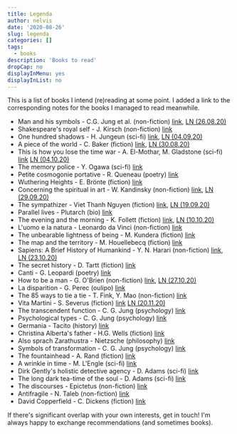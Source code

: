 ```yaml
---
title: Legenda
author: nelvis
date: '2020-08-26'
slug: legenda
categories: []
tags:
  - books
description: 'Books to read'
dropCap: no
displayInMenu: yes
displayInList: no
---
```


This is a list of books I intend (re)reading at some point. I added a link to the corresponding notes for the books I managed to read meanwhile.

* Man and his symbols - C.G. Jung et al. (non-fiction) [link](https://www.goodreads.com/book/show/123632.Man_and_His_Symbols), [LN (26.08.20)](https://naelvis.github.io/refactored-happiness/posts/man-and-his-symbols-c-g-jung-et-al/)
* Shakespeare's royal self - J. Kirsch (non-fiction) [link](https://www.goodreads.com/book/show/4624552-shakespeare-s-royal-self)
* One hundred shadows - H. Jungeun (sci-fi) [link](https://www.goodreads.com/book/show/30967023-one-hundred-shadows), [LN (04.09.20)](https://naelvis.github.io/refactored-happiness/posts/one-hundred-shadows-h-jungeun/)
* A piece of the world - C. Baker (fiction) [link](https://www.goodreads.com/book/show/30255942-a-piece-of-the-world), [LN (30.08.20)](https://naelvis.github.io/refactored-happiness/posts/a-piece-of-the-world-c-baker/)
* This is how you lose the time war - A. El-Mothar, M. Gladstone (sci-fi) [link](https://www.goodreads.com/book/show/43352954-this-is-how-you-lose-the-time-war) [LN (04.10.20)](https://naelvis.github.io/refactored-happiness/posts/this-is-how-you-lose-the-time-war-a-el-mohtar-m-gladstone/)
* The memory police - Y. Ogawa (sci-fi) [link](https://www.goodreads.com/book/show/37004370-the-memory-police)
* Petite cosmogonie portative - R. Queneau (poetry) [link](https://www.goodreads.com/book/show/9671378-piccola-cosmogonia-portatile)
* Wuthering Heights - E. Brönte (fiction) [link](https://www.goodreads.com/book/show/6185.Wuthering_Heights)
* Concerning the spiritual in art - W. Kandinsky (non-fiction) [link](https://www.goodreads.com/book/show/857502.Concerning_the_Spiritual_in_Art), [LN (29.09.20)](https://naelvis.github.io/refactored-happiness/posts/concerning-the-spiritual-in-art-w-kandinskij/)
* The sympathizer - Viet Thanh Nguyen (fiction) [link](https://www.goodreads.com/book/show/23168277-the-sympathizer), [LN (19.09.20)](https://naelvis.github.io/refactored-happiness/posts/the-sympathizer-viet-thanh-nguyen/)
* Parallel lives - Plutarch (bio) [link](https://www.goodreads.com/book/show/3679100-parallel-lives)
* The evening and the morning - K. Follett (fiction) [link](https://www.goodreads.com/book/show/49239093-the-evening-and-the-morning), [LN (10.10.20)](https://naelvis.github.io/refactored-happiness/posts/the-evening-and-the-morning-k-follett/)
* L'uomo e la natura - Leonardo da Vinci (non-fiction) [link](https://www.goodreads.com/book/show/27856484-l-uomo-e-la-natura)
* The unbearable lightness of being - M. Kundera (fiction) [link](https://www.goodreads.com/book/show/9717.The_Unbearable_Lightness_of_Being)
* The map and the territory -  M. Houellebecq (fiction) [link](https://www.goodreads.com/da/book/show/11744709-the-map-and-the-territory)
* Sapiens: A Brief History of Humankind - Y. N. Harari (non-fiction) [link](https://www.goodreads.com/book/show/23692271-sapiens), [LN (23.10.20)](https://naelvis.github.io/refactored-happiness/posts/sapiens-y-n-harari)
* The secret history - D. Tartt (fiction) [link](https://www.goodreads.com/book/show/29044.The_Secret_History)
* Canti - G. Leopardi (poetry) [link](https://www.goodreads.com/book/show/7960968-canti)
* How to be a man - G. O'Brien (non-fiction) [link](https://www.goodreads.com/book/show/9186359-how-to-be-a-man), [LN (27.10.20)](https://naelvis.github.io/refactored-happiness/posts/how-to-be-a-man-g-o-brien)
* La disparition - G. Perec (oulipo) [link](https://www.goodreads.com/book/show/28294.A_Void)
* The 85 ways to tie a tie - T. Fink, Y. Mao (non-fiction) [link](https://www.goodreads.com/book/show/1535620.The_85_ways_to_tie_a_tie)
* Vita Martini - S. Severus (fiction) [link](https://www.goodreads.com/book/show/25346297-the-life-of-saint-martin) [LN (20.11.20)](https://naelvis.github.io/refactored-happiness/posts/the-life-of-saint-martin-s-severus/)
* The transcendent function - C. G. Jung (psychology) [link](https://www.goodreads.com/book/show/53316802-the-transcendent-function)
* Psychological types - C. G. Jung (psychology) [link](https://www.goodreads.com/book/show/565806.Psychological_Types)
* Germania - Tacito (history) [link](https://www.goodreads.com/book/show/29445223-germania)
* Christina Alberta's father - H.G. Wells (fiction) [link](https://www.goodreads.com/book/show/2703158-christina-alberta-s-father)
* Also sprach Zarathustra - Nietzsche (philosophy) [link](https://www.goodreads.com/book/show/55805236-also-sprach-zarathustra)
* Symbols of transformation - C. G. Jung (psychology) [link](https://www.goodreads.com/book/show/114517.Symbols_of_Transformation)
* The fountainhead - A. Rand (fiction) [link](https://www.goodreads.com/book/show/2122.The_Fountainhead)
* A wrinkle in time - M. L'Engle (sci-fi) [link](https://www.goodreads.com/book/show/33574273-a-wrinkle-in-time)
* Dirk Gently's holistic detective agency - D. Adams (sci-fi) [link](https://www.goodreads.com/book/show/365.Dirk_Gently_s_Holistic_Detective_Agency)
* The long dark tea-time of the soul - D. Adams (sci-fi) [link](https://www.goodreads.com/book/show/357.The_Long_Dark_Tea_Time_of_the_Soul)
* The discourses - Epictetus (non-fiction) [link](https://www.goodreads.com/book/show/1045017.The_Discourses)
* Antifragile - N. Taleb (non-fiction) [link](https://www.goodreads.com/book/show/13530973-antifragile)
* David Copperfield - C. Dickens (fiction) [link](https://www.goodreads.com/book/show/58696.David_Copperfield)


If there's significant overlap with your own interests, get in touch! I'm always happy to exchange recommendations (and sometimes books).

